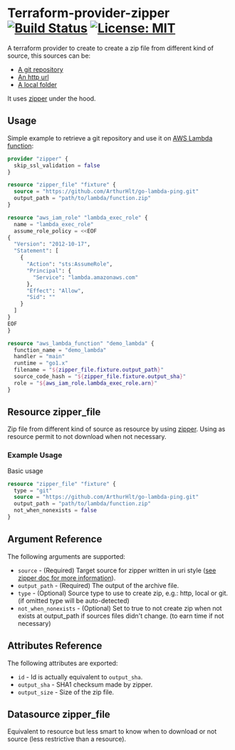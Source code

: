 # Terraform-provider-zipper [![Build Status](https://travis-ci.org/ArthurHlt/terraform-provider-zipper.svg?branch=master)](https://travis-ci.org/ArthurHlt/terraform-provider-zipper) [![License: MIT](https://img.shields.io/badge/License-MIT-yellow.svg)](https://opensource.org/licenses/MIT)

A terraform provider to create to create a zip file from different kind of source, this sources can be:
- [A git repository](https://github.com/ArthurHlt/zipper#git)
- [An http url](https://github.com/ArthurHlt/zipper#http)
- [A local folder](https://github.com/ArthurHlt/zipper#local)

It uses [zipper](https://github.com/ArthurHlt/zipper) under the hood.

## Usage

Simple example to retrieve a git repository and use it on [AWS Lambda function](https://www.terraform.io/docs/providers/aws/r/lambda_function.html):

```tf
provider "zipper" {
  skip_ssl_validation = false
}

resource "zipper_file" "fixture" {
  source = "https://github.com/ArthurHlt/go-lambda-ping.git"
  output_path = "path/to/lambda/function.zip"
}

resource "aws_iam_role" "lambda_exec_role" {
  name = "lambda_exec_role"
  assume_role_policy = <<EOF
{
  "Version": "2012-10-17",
  "Statement": [
    {
      "Action": "sts:AssumeRole",
      "Principal": {
        "Service": "lambda.amazonaws.com"
      },
      "Effect": "Allow",
      "Sid": ""
    }
  ]
}
EOF
}

resource "aws_lambda_function" "demo_lambda" {
  function_name = "demo_lambda"
  handler = "main"
  runtime = "go1.x"
  filename = "${zipper_file.fixture.output_path}"
  source_code_hash = "${zipper_file.fixture.output_sha}"
  role = "${aws_iam_role.lambda_exec_role.arn}"
}
```

## Resource zipper_file

Zip file from different kind of source as resource by using [zipper](https://github.com/ArthurHlt/zipper). Using as resource permit to not download when not necessary.

### Example Usage

Basic usage

```tf
resource "zipper_file" "fixture" {
  type = "git"
  source = "https://github.com/ArthurHlt/go-lambda-ping.git"
  output_path = "path/to/lambda/function.zip"
  not_when_nonexists = false
}
```


## Argument Reference

The following arguments are supported:

- `source` - (Required) Target source for zipper written in uri style ([see zipper doc for more information](https://github.com/ArthurHlt/zipper)).
- `output_path` - (Required) The output of the archive file.
- `type` - (Optional) Source type to use to create zip, e.g.: http, local or git. (if omitted type will be auto-detected)
- `not_when_nonexists` - (Optional) Set to true to not create zip when not exists at output_path if sources files didn't change. (to earn time if not necessary)


## Attributes Reference

The following attributes are exported:

- `id` - Id is actually equivalent to `output_sha`.
- `output_sha` - SHA1 checksum made by zipper.
- `output_size` - Size of the zip file.

## Datasource zipper_file

Equivalent to resource but less smart to know when to download or not source (less restrictive than a resource).